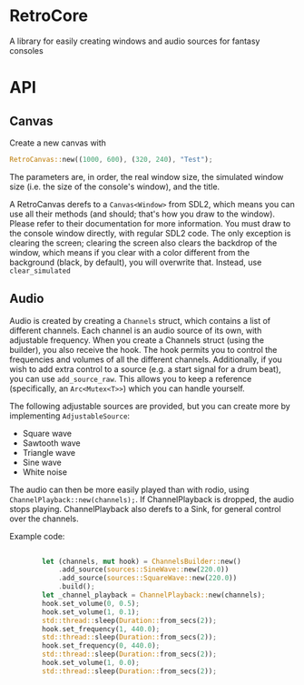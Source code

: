 # RetroCore

A library for easily creating windows and audio sources for fantasy consoles

# API

## Canvas

Create a new canvas with

```rs
RetroCanvas::new((1000, 600), (320, 240), "Test");
```

The parameters are, in order, the real window size, the simulated window size (i.e. the size of the console's window),
and the title.

A RetroCanvas derefs to a `Canvas<Window>` from SDL2, which means you can use all their methods (and should; that's how
you draw to the window). Please refer to their documentation for more information. You must draw to the console window
directly, with regular SDL2 code.
The only exception is clearing the screen; clearing the screen also clears the backdrop of the window, which means if
you clear with a color different from the background (black, by default), you will overwrite that. Instead,
use `clear_simulated`

## Audio

Audio is created by creating a `Channels` struct, which contains a list of different channels. Each channel is an audio
source of its own, with adjustable frequency. When you create a Channels struct (using the builder), you also receive
the hook. The hook permits you to control the frequencies and volumes of all the different channels.
Additionally, if you wish to add extra control to a source (e.g. a start signal for a drum beat), you can
use `add_source_raw`. This allows you to keep a reference (specifically, an `Arc<Mutex<T>>`) which you can handle
yourself.

The following adjustable sources are provided, but you can create more by implementing `AdjustableSource`:

- Square wave
- Sawtooth wave
- Triangle wave
- Sine wave
- White noise

The audio can then be more easily played than with rodio, using `ChannelPlayback::new(channels);`. If ChannelPlayback is
dropped, the audio stops playing. ChannelPlayback also derefs to a Sink, for general control over the channels.

Example code:

```rs
        
        let (channels, mut hook) = ChannelsBuilder::new()
            .add_source(sources::SineWave::new(220.0))
            .add_source(sources::SquareWave::new(220.0))
            .build();
        let _channel_playback = ChannelPlayback::new(channels);
        hook.set_volume(0, 0.5);
        hook.set_volume(1, 0.1);
        std::thread::sleep(Duration::from_secs(2));
        hook.set_frequency(1, 440.0);
        std::thread::sleep(Duration::from_secs(2));
        hook.set_frequency(0, 440.0);
        std::thread::sleep(Duration::from_secs(2));
        hook.set_volume(1, 0.0);
        std::thread::sleep(Duration::from_secs(2));
```

